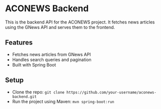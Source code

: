 # ACONEWS Backend 
This is the backend API for the ACONEWS project. It fetches news articles using the GNews API and serves them to the frontend.

## Features
- Fetches news articles from GNews API
- Handles search queries and pagination
- Built with Spring Boot

## Setup
- Clone the repo: `git clone https://github.com/your-username/aconews-backend.git`
- Run the project using Maven: `mvn spring-boot:run`
